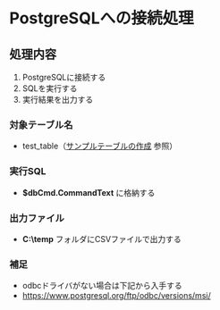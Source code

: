 # PostgreSQLへの接続処理

## 処理内容

1. PostgreSQLに接続する
2. SQLを実行する
3. 実行結果を出力する

### 対象テーブル名

* test_table（[サンプルテーブルの作成](https://github.com/junichitashiro/Technical-Notes/blob/master/DB/PostgreSQL/サンプルテーブルの作成.md) 参照）

### 実行SQL

* **$dbCmd.CommandText** に格納する

### 出力ファイル

* **C:\temp** フォルダにCSVファイルで出力する

### 補足

* odbcドライバがない場合は下記から入手する
* https://www.postgresql.org/ftp/odbc/versions/msi/